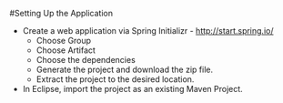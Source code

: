 #Setting Up the Application
* Create a web application via Spring Initializr - http://start.spring.io/
    * Choose Group
    * Choose Artifact
    * Choose the dependencies
    * Generate the project and download the zip file.
    * Extract the project to the desired location.
* In Eclipse, import the project as an existing Maven Project.
